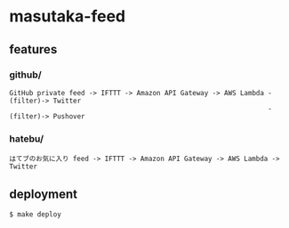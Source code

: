 # masutaka-feed

## features

### github/

```
GitHub private feed -> IFTTT -> Amazon API Gateway -> AWS Lambda -(filter)-> Twitter
                                                                 -(filter)-> Pushover
```

### hatebu/

```
はてブのお気に入り feed -> IFTTT -> Amazon API Gateway -> AWS Lambda -> Twitter
```

## deployment

```
$ make deploy
```
